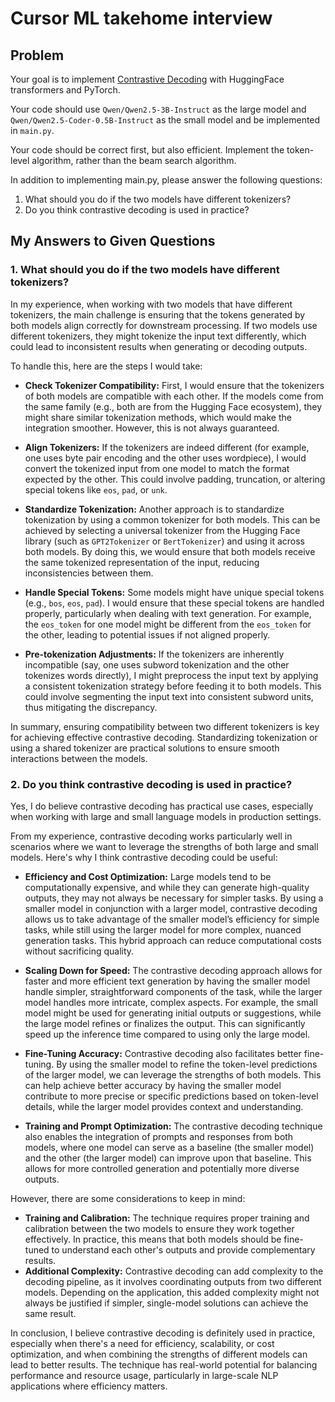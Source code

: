 # Cursor ML takehome interview

## Problem 
Your goal is to implement [Contrastive Decoding](https://arxiv.org/abs/2210.15097) with HuggingFace transformers and PyTorch.

Your code should use `Qwen/Qwen2.5-3B-Instruct` as the large model and `Qwen/Qwen2.5-Coder-0.5B-Instruct` as the small model and be implemented in `main.py`.

Your code should be correct first, but also efficient. Implement the token-level algorithm, rather than the beam search algorithm.

In addition to implementing main.py, please answer the following questions:

1. What should you do if the two models have different tokenizers?
2. Do you think contrastive decoding is used in practice?

## My Answers to Given Questions

### 1. What should you do if the two models have different tokenizers?

In my experience, when working with two models that have different tokenizers, the main challenge is ensuring that the tokens generated by both models align correctly for downstream processing. If two models use different tokenizers, they might tokenize the input text differently, which could lead to inconsistent results when generating or decoding outputs.

To handle this, here are the steps I would take:

- **Check Tokenizer Compatibility:** First, I would ensure that the tokenizers of both models are compatible with each other. If the models come from the same family (e.g., both are from the Hugging Face ecosystem), they might share similar tokenization methods, which would make the integration smoother. However, this is not always guaranteed.
  
- **Align Tokenizers:** If the tokenizers are indeed different (for example, one uses byte pair encoding and the other uses wordpiece), I would convert the tokenized input from one model to match the format expected by the other. This could involve padding, truncation, or altering special tokens like `eos`, `pad`, or `unk`.

- **Standardize Tokenization:** Another approach is to standardize tokenization by using a common tokenizer for both models. This can be achieved by selecting a universal tokenizer from the Hugging Face library (such as `GPT2Tokenizer` or `BertTokenizer`) and using it across both models. By doing this, we would ensure that both models receive the same tokenized representation of the input, reducing inconsistencies between them.

- **Handle Special Tokens:** Some models might have unique special tokens (e.g., `bos`, `eos`, `pad`). I would ensure that these special tokens are handled properly, particularly when dealing with text generation. For example, the `eos_token` for one model might be different from the `eos_token` for the other, leading to potential issues if not aligned properly.

- **Pre-tokenization Adjustments:** If the tokenizers are inherently incompatible (say, one uses subword tokenization and the other tokenizes words directly), I might preprocess the input text by applying a consistent tokenization strategy before feeding it to both models. This could involve segmenting the input text into consistent subword units, thus mitigating the discrepancy.

In summary, ensuring compatibility between two different tokenizers is key for achieving effective contrastive decoding. Standardizing tokenization or using a shared tokenizer are practical solutions to ensure smooth interactions between the models.

### 2. Do you think contrastive decoding is used in practice?

Yes, I do believe contrastive decoding has practical use cases, especially when working with large and small language models in production settings.

From my experience, contrastive decoding works particularly well in scenarios where we want to leverage the strengths of both large and small models. Here's why I think contrastive decoding could be useful:

- **Efficiency and Cost Optimization:** Large models tend to be computationally expensive, and while they can generate high-quality outputs, they may not always be necessary for simpler tasks. By using a smaller model in conjunction with a larger model, contrastive decoding allows us to take advantage of the smaller model’s efficiency for simple tasks, while still using the larger model for more complex, nuanced generation tasks. This hybrid approach can reduce computational costs without sacrificing quality.

- **Scaling Down for Speed:** The contrastive decoding approach allows for faster and more efficient text generation by having the smaller model handle simpler, straightforward components of the task, while the larger model handles more intricate, complex aspects. For example, the small model might be used for generating initial outputs or suggestions, while the large model refines or finalizes the output. This can significantly speed up the inference time compared to using only the large model.

- **Fine-Tuning Accuracy:** Contrastive decoding also facilitates better fine-tuning. By using the smaller model to refine the token-level predictions of the larger model, we can leverage the strengths of both models. This can help achieve better accuracy by having the smaller model contribute to more precise or specific predictions based on token-level details, while the larger model provides context and understanding.

- **Training and Prompt Optimization:** The contrastive decoding technique also enables the integration of prompts and responses from both models, where one model can serve as a baseline (the smaller model) and the other (the larger model) can improve upon that baseline. This allows for more controlled generation and potentially more diverse outputs.

However, there are some considerations to keep in mind:
- **Training and Calibration:** The technique requires proper training and calibration between the two models to ensure they work together effectively. In practice, this means that both models should be fine-tuned to understand each other's outputs and provide complementary results.
- **Additional Complexity:** Contrastive decoding can add complexity to the decoding pipeline, as it involves coordinating outputs from two different models. Depending on the application, this added complexity might not always be justified if simpler, single-model solutions can achieve the same result.

In conclusion, I believe contrastive decoding is definitely used in practice, especially when there's a need for efficiency, scalability, or cost optimization, and when combining the strengths of different models can lead to better results. The technique has real-world potential for balancing performance and resource usage, particularly in large-scale NLP applications where efficiency matters.